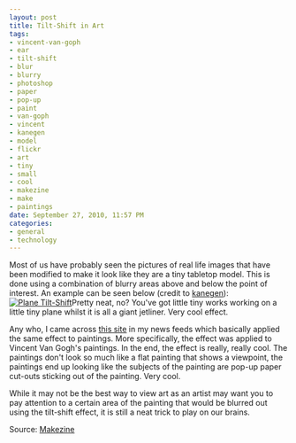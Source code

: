 ```yaml
--- 
layout: post
title: Tilt-Shift in Art
tags: 
- vincent-van-goph
- ear
- tilt-shift
- blur
- blurry
- photoshop
- paper
- pop-up
- paint
- van-goph
- vincent
- kanegen
- model
- flickr
- art
- tiny
- small
- cool
- makezine
- make
- paintings
date: September 27, 2010, 11:57 PM
categories: 
- general
- technology
---
```

Most of us have probably seen the pictures of real life images that have been modified to make it look like they are a tiny tabletop model. This is done using a combination of blurry areas above and below the point of interest. An example can be seen below (credit to [kanegen](http://www.flickr.com/photos/kanegen/3333184338/)):[![](http://www.tanner-smith.com/wp-content/uploads/2010/09/3333184338_45a2aba635.jpg "Plane Tilt-Shift")](http://www.flickr.com/photos/kanegen/3333184338/)Pretty neat, no? You've got little tiny works working on a little tiny plane whilst it is all a giant jetliner. Very cool effect.

Any who, I came across [this site](http://www.artcyclopedia.com/hot/tilt-shift-van-gogh.htm) in my news feeds which basically applied the same effect to paintings. More specifically, the effect was applied to Vincent Van Gogh's paintings. In the end, the effect is really, really cool. The paintings don't look so much like a flat painting that shows a viewpoint, the paintings end up looking like the subjects of the painting are pop-up paper cut-outs sticking out of the painting. Very cool.

While it may not be the best way to view art as an artist may want you to pay attention to a certain area of the painting that would be blurred out using the tilt-shift effect, it is still a neat trick to play on our brains.

Source: [Makezine](http://blog.makezine.com/archive/2010/09/tilt-shift_van_gogh.html)
